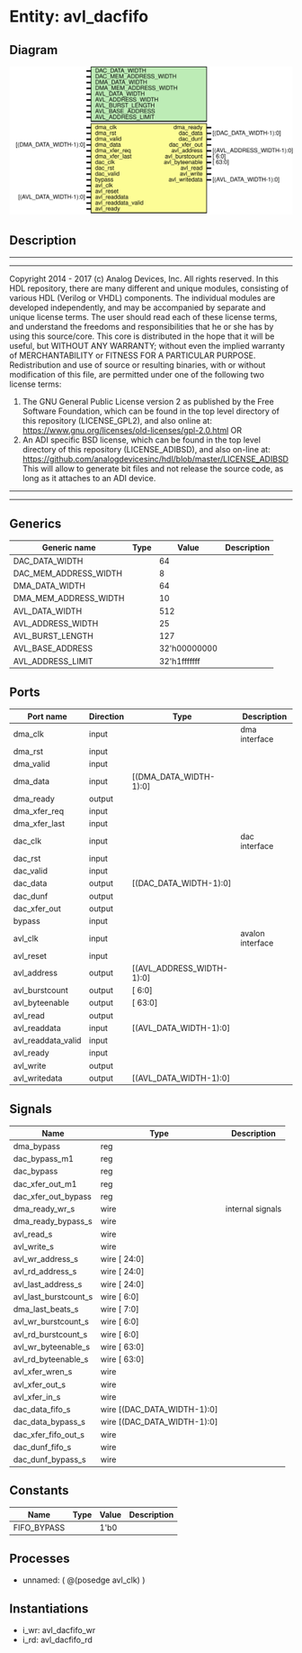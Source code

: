 # Entity: avl_dacfifo

## Diagram

![Diagram](avl_dacfifo.svg "Diagram")
## Description

***************************************************************************
 ***************************************************************************
 Copyright 2014 - 2017 (c) Analog Devices, Inc. All rights reserved.
 In this HDL repository, there are many different and unique modules, consisting
 of various HDL (Verilog or VHDL) components. The individual modules are
 developed independently, and may be accompanied by separate and unique license
 terms.
 The user should read each of these license terms, and understand the
 freedoms and responsibilities that he or she has by using this source/core.
 This core is distributed in the hope that it will be useful, but WITHOUT ANY
 WARRANTY; without even the implied warranty of MERCHANTABILITY or FITNESS FOR
 A PARTICULAR PURPOSE.
 Redistribution and use of source or resulting binaries, with or without modification
 of this file, are permitted under one of the following two license terms:
   1. The GNU General Public License version 2 as published by the
      Free Software Foundation, which can be found in the top level directory
      of this repository (LICENSE_GPL2), and also online at:
      <https://www.gnu.org/licenses/old-licenses/gpl-2.0.html>
 OR
   2. An ADI specific BSD license, which can be found in the top level directory
      of this repository (LICENSE_ADIBSD), and also on-line at:
      https://github.com/analogdevicesinc/hdl/blob/master/LICENSE_ADIBSD
      This will allow to generate bit files and not release the source code,
      as long as it attaches to an ADI device.
 ***************************************************************************
 ***************************************************************************
 
## Generics

| Generic name          | Type | Value        | Description |
| --------------------- | ---- | ------------ | ----------- |
| DAC_DATA_WIDTH        |      | 64           |             |
| DAC_MEM_ADDRESS_WIDTH |      | 8            |             |
| DMA_DATA_WIDTH        |      | 64           |             |
| DMA_MEM_ADDRESS_WIDTH |      | 10           |             |
| AVL_DATA_WIDTH        |      | 512          |             |
| AVL_ADDRESS_WIDTH     |      | 25           |             |
| AVL_BURST_LENGTH      |      | 127          |             |
| AVL_BASE_ADDRESS      |      | 32'h00000000 |             |
| AVL_ADDRESS_LIMIT     |      | 32'h1fffffff |             |
## Ports

| Port name          | Direction | Type                      | Description      |
| ------------------ | --------- | ------------------------- | ---------------- |
| dma_clk            | input     |                           | dma interface    |
| dma_rst            | input     |                           |                  |
| dma_valid          | input     |                           |                  |
| dma_data           | input     | [(DMA_DATA_WIDTH-1):0]    |                  |
| dma_ready          | output    |                           |                  |
| dma_xfer_req       | input     |                           |                  |
| dma_xfer_last      | input     |                           |                  |
| dac_clk            | input     |                           | dac interface    |
| dac_rst            | input     |                           |                  |
| dac_valid          | input     |                           |                  |
| dac_data           | output    | [(DAC_DATA_WIDTH-1):0]    |                  |
| dac_dunf           | output    |                           |                  |
| dac_xfer_out       | output    |                           |                  |
| bypass             | input     |                           |                  |
| avl_clk            | input     |                           | avalon interface |
| avl_reset          | input     |                           |                  |
| avl_address        | output    | [(AVL_ADDRESS_WIDTH-1):0] |                  |
| avl_burstcount     | output    | [  6:0]                   |                  |
| avl_byteenable     | output    | [ 63:0]                   |                  |
| avl_read           | output    |                           |                  |
| avl_readdata       | input     | [(AVL_DATA_WIDTH-1):0]    |                  |
| avl_readdata_valid | input     |                           |                  |
| avl_ready          | input     |                           |                  |
| avl_write          | output    |                           |                  |
| avl_writedata      | output    | [(AVL_DATA_WIDTH-1):0]    |                  |
## Signals

| Name                  | Type                        | Description       |
| --------------------- | --------------------------- | ----------------- |
| dma_bypass            | reg                         |                   |
| dac_bypass_m1         | reg                         |                   |
| dac_bypass            | reg                         |                   |
| dac_xfer_out_m1       | reg                         |                   |
| dac_xfer_out_bypass   | reg                         |                   |
| dma_ready_wr_s        | wire                        | internal signals  |
| dma_ready_bypass_s    | wire                        |                   |
| avl_read_s            | wire                        |                   |
| avl_write_s           | wire                        |                   |
| avl_wr_address_s      | wire [ 24:0]                |                   |
| avl_rd_address_s      | wire [ 24:0]                |                   |
| avl_last_address_s    | wire [ 24:0]                |                   |
| avl_last_burstcount_s | wire [  6:0]                |                   |
| dma_last_beats_s      | wire [  7:0]                |                   |
| avl_wr_burstcount_s   | wire [  6:0]                |                   |
| avl_rd_burstcount_s   | wire [  6:0]                |                   |
| avl_wr_byteenable_s   | wire [ 63:0]                |                   |
| avl_rd_byteenable_s   | wire [ 63:0]                |                   |
| avl_xfer_wren_s       | wire                        |                   |
| avl_xfer_out_s        | wire                        |                   |
| avl_xfer_in_s         | wire                        |                   |
| dac_data_fifo_s       | wire [(DAC_DATA_WIDTH-1):0] |                   |
| dac_data_bypass_s     | wire [(DAC_DATA_WIDTH-1):0] |                   |
| dac_xfer_fifo_out_s   | wire                        |                   |
| dac_dunf_fifo_s       | wire                        |                   |
| dac_dunf_bypass_s     | wire                        |                   |
## Constants

| Name        | Type | Value | Description |
| ----------- | ---- | ----- | ----------- |
| FIFO_BYPASS |      | 1'b0  |             |
## Processes
- unnamed: ( @(posedge avl_clk) )
## Instantiations

- i_wr: avl_dacfifo_wr
- i_rd: avl_dacfifo_rd
